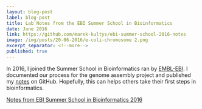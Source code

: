 ```yaml
---
layout: blog-post
label: blog-post
title: Lab Notes from the EBI Summer School in Bioinformatics
date: June 2016
link: https://github.com/marek-kultys/ebi-summer-school-2016-notes
image: /img/posts/20-06-2016/e-coli-chromosome 2.png
excerpt_separator: <!--more-->
published: true
---
```


In 2016, I joined the Summer School in Bioinformatics ran by <a href="https://www.ebi.ac.uk/">EMBL-EBI</a>. I documented our process for the genome assembly project and published my <a href="https://github.com/marek-kultys/ebi-summer-school-2016-notes">notes</a> on GitHub. Hopefully, this can helps others take their first steps in bioinformatics.

<!--more-->

[Notes from EBI Summer School in Bioinformatics 2016](https://github.com/marek-kultys/ebi-summer-school-2016-notes)
